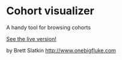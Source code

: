 Cohort visualizer
=================
A handy tool for browsing cohorts

[See the live version!](http://www.foo.com)

by Brett Slatkin
http://www.onebigfluke.com

